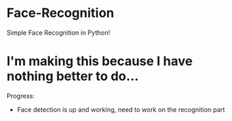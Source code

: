 
# Face-Recognition
Simple Face Recognition in Python!


# I'm making this because I have nothing better to do...


Progress:
- Face detection is up and working, need to work on the recognition part
